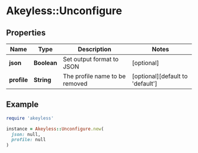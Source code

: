 # Akeyless::Unconfigure

## Properties

| Name | Type | Description | Notes |
| ---- | ---- | ----------- | ----- |
| **json** | **Boolean** | Set output format to JSON | [optional] |
| **profile** | **String** | The profile name to be removed | [optional][default to &#39;default&#39;] |

## Example

```ruby
require 'akeyless'

instance = Akeyless::Unconfigure.new(
  json: null,
  profile: null
)
```

